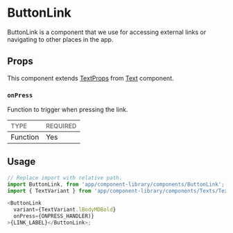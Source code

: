 # ButtonLink

ButtonLink is a component that we use for accessing external links or navigating to other places in the app.

## Props

This component extends [TextProps](../../BaseText/Text.types.ts#L32) from [Text](../../Text) component.

### `onPress`

Function to trigger when pressing the link.

| <span style="color:gray;font-size:14px">TYPE</span> | <span style="color:gray;font-size:14px">REQUIRED</span> |
| :-------------------------------------------------- | :------------------------------------------------------ |
| Function                                            | Yes                                                     |

## Usage

```javascript
// Replace import with relative path.
import ButtonLink, from 'app/component-library/components/ButtonLink';
import { TextVariant } from 'app/component-library/components/Texts/Text';

<ButtonLink
  variant={TextVariant.lBodyMDBold}
  onPress={ONPRESS_HANDLER)}
>{LINK_LABEL}</ButtonLink>;
```
